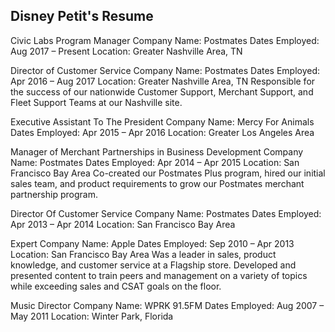 ## Disney Petit's Resume

Civic Labs Program Manager
Company Name: Postmates
Dates Employed: Aug 2017 – Present
Location: Greater Nashville Area, TN

Director of Customer Service
Company Name: Postmates
Dates Employed: Apr 2016 – Aug 2017
Location: Greater Nashville Area, TN
Responsible for the success of our nationwide Customer Support, Merchant Support, and Fleet Support Teams at our Nashville site.

Executive Assistant To The President
Company Name: Mercy For Animals
Dates Employed: Apr 2015 – Apr 2016
Location: Greater Los Angeles Area

Manager of Merchant Partnerships in Business Development
Company Name: Postmates
Dates Employed: Apr 2014 – Apr 2015
Location: San Francisco Bay Area
Co-created our Postmates Plus program, hired our initial sales team, and product requirements to grow our Postmates merchant partnership program.

Director Of Customer Service
Company Name: Postmates
Dates Employed: Apr 2013 – Apr 2014 
Location: San Francisco Bay Area

Expert
Company Name: Apple
Dates Employed: Sep 2010 – Apr 2013 
Location: San Francisco Bay Area
Was a leader in sales, product knowledge, and customer service at a Flagship store. Developed and presented content to train peers and management on a variety of topics while exceeding sales and CSAT goals on the floor.

Music Director
Company Name: WPRK 91.5FM
Dates Employed: Aug 2007 – May 2011
Location: Winter Park, Florida
